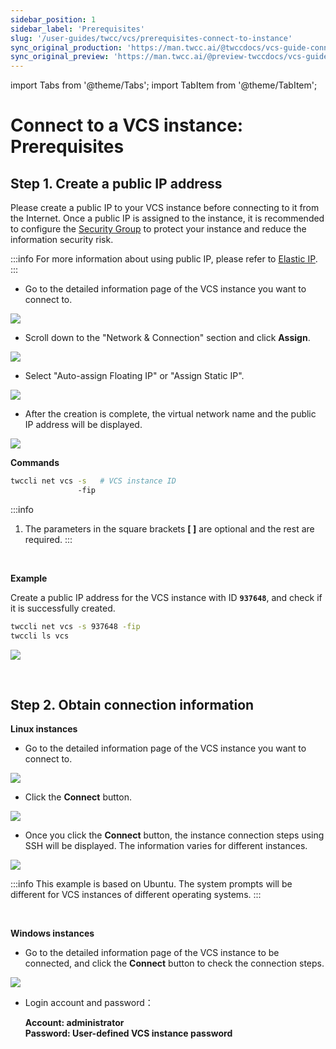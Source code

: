 ```yaml
---
sidebar_position: 1
sidebar_label: 'Prerequisites'
slug: '/user-guides/twcc/vcs/prerequisites-connect-to-instance'
sync_original_production: 'https://man.twcc.ai/@twccdocs/vcs-guide-connect-prerequisite-zh' 
sync_original_preview: 'https://man.twcc.ai/@preview-twccdocs/vcs-guide-connect-prerequisite-zh' 
---
```


import Tabs from '@theme/Tabs';
import TabItem from '@theme/TabItem';

# Connect to a VCS instance: Prerequisites


## Step 1. Create a public IP address

Please create a public IP to your VCS instance before connecting to it from the Internet. Once a public IP is assigned to the instance, it is recommended to configure the [Security Group](/user-guides/twcc/vcs/security-group.md) to protect your instance and reduce the information security risk.

:::info
For more information about using public IP, please refer to [<ins>Elastic IP</ins>](/user-guides/twcc/vcs/eip.md).
:::

<!-- Portal start -->

<Tabs>

<TabItem value="TWCC Portal" label="TWCC Portal">

- Go to the detailed information page of the VCS instance you want to connect to.

![](https://cos.twcc.ai/SYS-MANUAL/uploads/upload_c1d6366ecc19ce1a7ff4c4dd058f50fb.png)

- Scroll down to the "Network & Connection" section and click **Assign**.

![](https://cos.twcc.ai/SYS-MANUAL/uploads/upload_db0855da2f03889e497ea83ae4836f68.png)

- Select "Auto-assign Floating IP" or "Assign Static IP".

![](https://cos.twcc.ai/SYS-MANUAL/uploads/upload_b9bca425dbd1f4468d0bcd6c73bf11d9.png)

- After the creation is complete, the virtual network name and the public IP address will be displayed.

![](https://cos.twcc.ai/SYS-MANUAL/uploads/upload_e2b629cbf5696134f71712677c3aa138.png)


</TabItem>

<TabItem value="TWCC CLI" label="TWCC CLI">

**Commands**

```bash
twccli net vcs -s   # VCS instance ID
               -fip
```

:::info
1. The parameters in the square brackets **[ ]** are optional and the rest are required.
:::

<br/>

**Example**

Create a public IP address for the VCS instance with ID **`937648`**, and check if it is successfully created.

```bash
twccli net vcs -s 937648 -fip
twccli ls vcs
```
![](https://cos.twcc.ai/SYS-MANUAL/uploads/upload_565a7f89f09a26306182a00123a02929.png)

</TabItem>

</Tabs>

<br/>

## Step 2. Obtain connection information

<!-- Portal start -->

<Tabs>

<TabItem value="TWCC Portal" label="TWCC Portal">

**Linux instances**

* Go to the detailed information page of the VCS instance you want to connect to.

![](https://cos.twcc.ai/SYS-MANUAL/uploads/upload_c1d6366ecc19ce1a7ff4c4dd058f50fb.png)

* Click the **Connect** button.

![](https://cos.twcc.ai/SYS-MANUAL/uploads/upload_c09e3f7969882c7733e4163a5ee30182.png)

* Once you click the **Connect** button, the instance connection steps using SSH will be displayed. The information varies for different instances.

![](https://cos.twcc.ai/SYS-MANUAL/uploads/upload_d809e093216e0e503e4596e29cf9ef3c.png)


:::info
This example is based on Ubuntu. The system prompts will be different for VCS instances of different operating systems.
:::

<br/>

**Windows instances**

* Go to the detailed information page of the VCS instance to be connected, and click the **Connect** button to check the connection steps.


![](https://cos.twcc.ai/SYS-MANUAL/uploads/upload_66ee6f7ec814ec01ecded36afad044eb.png)

- Login account and password：

    **Account: administrator**<br/>
    **Password: User-defined VCS instance password**

</TabItem>

<TabItem value="TWCC CLI" label="TWCC CLI(TBD)">

<br/>

</TabItem>

</Tabs>